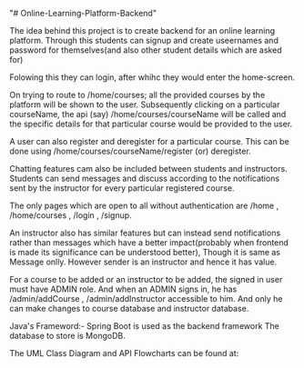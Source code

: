 "# Online-Learning-Platform-Backend" 

The idea behind this project is to create backend for an online learning platform. Through this students can signup and create useernames and password for themselves(and also other student details which are asked for)

Folowing this they can login, after whihc they would enter the home-screen.

On trying to route to /home/courses; all the provided courses by the platform will be shown to the user.
Subsequently clicking on a particular courseName, the api (say) /home/courses/courseName will be called and the specific details for that particular course would be provided to the user.

A user can also register and deregister for a particular course. This can be done using /home/courses/courseName/register (or) deregister.

Chatting features cam also be included between students and instructors.
Students can send messages and discuss according to the notifications sent by the instructor for every particular registered course.

The only pages which are open to all without authentication are /home , /home/courses , /login , /signup.

An instructor also has similar features but can instead send notifications rather than messages which have a better impact(probably when frontend is made its significance can be understood better), Though it is same as Message onlly. However sender is an instructor and hence it has value.

For a course to be added or an instructor to be added, the signed in user must have ADMIN role. And when an ADMIN signs in, he has /admin/addCourse , /admin/addInstructor accessible to him. And only he can make changes to course database and instructor database.

Java's Frameword:- Spring Boot is used as the backend framework
The database to store is MongoDB.

The UML Class Diagram and API Flowcharts can be found at: 
